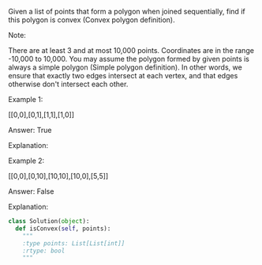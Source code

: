Given a list of points that form a polygon when joined sequentially, find if this polygon is convex (Convex polygon definition).

Note:

There are at least 3 and at most 10,000 points.
Coordinates are in the range -10,000 to 10,000.
You may assume the polygon formed by given points is always a simple polygon (Simple polygon definition). In other words, we ensure that exactly two edges intersect at each vertex, and that edges otherwise don't intersect each other. 




Example 1:

[[0,0],[0,1],[1,1],[1,0]]

Answer: True

Explanation:



Example 2:

[[0,0],[0,10],[10,10],[10,0],[5,5]]

Answer: False

Explanation:




```python
class Solution(object):
  def isConvex(self, points):
    """
    :type points: List[List[int]]
    :rtype: bool
    """
```
